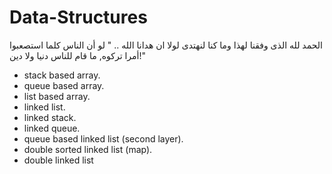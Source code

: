 # Data-Structures

الحمد لله الذى وفقنا لهذا وما كنا لنهتدى لولا ان هدانا الله ..
" لو أن الناس كلما استصعبوا أمرا تركوه, ما قام للناس دنيا ولا دين!"
- stack based array.
- queue based array.
- list based array.
- linked list.
- linked stack.
- linked queue.
- queue based linked list (second layer).
- double sorted linked list (map).
- double linked list
